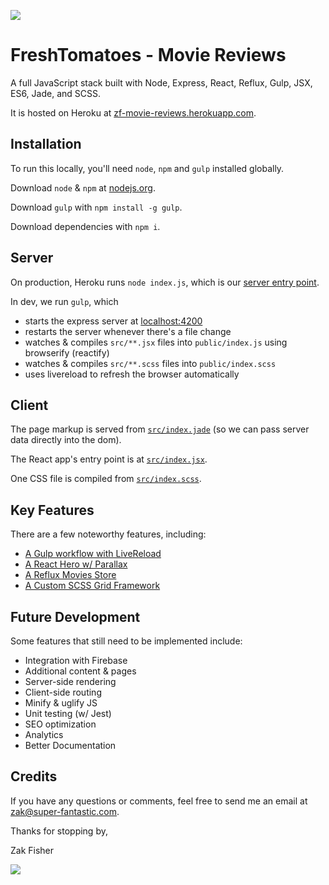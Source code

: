 ![](http://superfantastic.s3.amazonaws.com/movie-reviews/landing.jpg)

FreshTomatoes - Movie Reviews
=====
A full JavaScript stack built with Node, Express, React, Reflux, Gulp, JSX, ES6, Jade, and SCSS.

It is hosted on Heroku at [zf-movie-reviews.herokuapp.com](https://zf-movie-reviews.herokuapp.com/).

## Installation

To run this locally, you'll need `node`, `npm` and `gulp` installed globally.

Download `node` & `npm` at [nodejs.org](https://nodejs.org/en/).

Download `gulp` with `npm install -g gulp`.

Download dependencies with `npm i`.

## Server

On production, Heroku runs `node index.js`, which is our [server entry point](https://github.com/zakfisher/movie-reviews/blob/master/index.js).

In dev, we run `gulp`, which
* starts the express server at [localhost:4200](http://localhost:4200)
* restarts the server whenever there's a file change
* watches & compiles `src/**.jsx` files into `public/index.js` using browserify (reactify)
* watches & compiles `src/**.scss` files into `public/index.scss`
* uses livereload to refresh the browser automatically

## Client

The page markup is served from [`src/index.jade`](https://github.com/zakfisher/movie-reviews/blob/master/src/index.jade) (so we can pass server data directly into the dom).

The React app's entry point is at [`src/index.jsx`](https://github.com/zakfisher/movie-reviews/blob/master/src/index.jsx).

One CSS file is compiled from [`src/index.scss`](https://github.com/zakfisher/movie-reviews/blob/master/src/index.scss).

## Key Features

There are a few noteworthy features, including:
* [A Gulp workflow with LiveReload](https://github.com/zakfisher/movie-reviews/blob/master/gulpfile.js)
* [A React Hero w/ Parallax](https://github.com/zakfisher/movie-reviews/blob/master/src/components/hero.jsx)
* [A Reflux Movies Store](https://github.com/zakfisher/movie-reviews/blob/master/src/services/data/movies-store.jsx)
* [A Custom SCSS Grid Framework](https://github.com/zakfisher/movie-reviews/blob/master/src/components/grid.scss)

## Future Development

Some features that still need to be implemented include:
* Integration with Firebase
* Additional content & pages
* Server-side rendering
* Client-side routing
* Minify & uglify JS
* Unit testing (w/ Jest)
* SEO optimization
* Analytics
* Better Documentation

## Credits

If you have any questions or comments, feel free to send me an email at [zak@super-fantastic.com](mailto:zak@super-fantastic.com).

Thanks for stopping by,

Zak Fisher

![](https://avatars2.githubusercontent.com/u/1245254?v=3&s=160)
